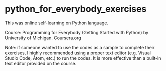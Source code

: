 # python_for_everybody_exercises

This was online self-learning on Python language.

Course: Programming for Everybody (Getting Started with Python) by University of Michigan. Coursera.org

Note:
if someone wanted to use the codes as a sample to complete their exercises,
I highly recommended using a proper text editor (e.g. Visual Studio Code, Atom, etc.) to run the codes.
It is more effective than a built-in text editor provided on the course.
